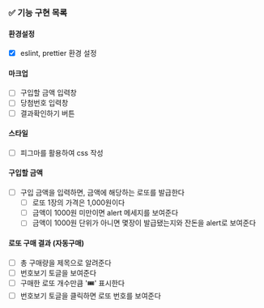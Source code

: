 ### ✅ 기능 구현 목록

#### 환경설정

- [x] eslint, prettier 환경 설정

#### 마크업

- [ ] 구입할 금액 입력창
- [ ] 당첨번호 입력창
- [ ] 결과확인하기 버튼

#### 스타일

- [ ] 피그마를 활용하여 css 작성

#### 구입할 금액

- [ ] 구입 금액을 입력하면, 금액에 해당하는 로또를 발급한다
  - [ ] 로또 1장의 가격은 1,000원이다
  - [ ] 금액이 1000원 미만이면 alert 메세지를 보여준다
  - [ ] 금액이 1000원 단위가 아니면 몇장이 발급됐는지와 잔돈을 alert로 보여준다

#### 로또 구매 결과 (자동구매)

- [ ] 총 구매량을 제목으로 알려준다
- [ ] 번호보기 토글을 보여준다
- [ ] 구매한 로또 개수만큼 '🎟️' 표시한다
- [ ] 번호보기 토글을 클릭하면 로또 번호를 보여준다

